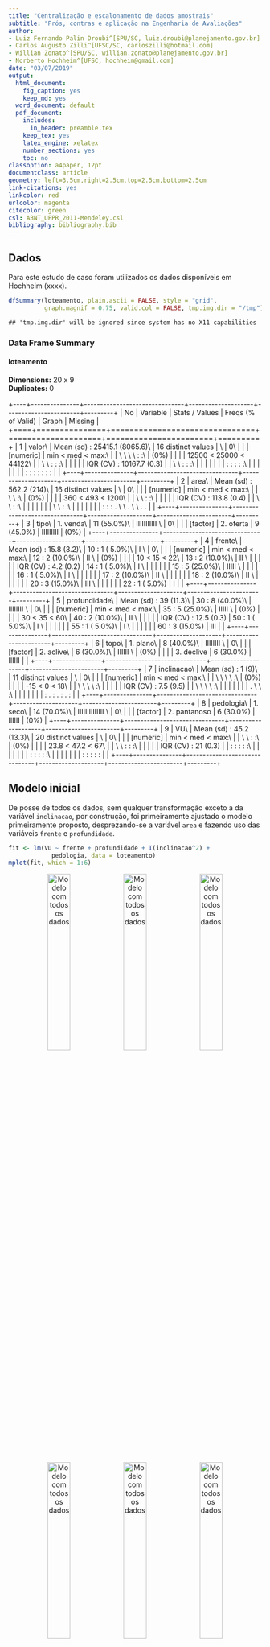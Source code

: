 ```yaml
---
title: "Centralização e escalonamento de dados amostrais"
subtitle: "Prós, contras e aplicação na Engenharia de Avaliações"
author:
- Luiz Fernando Palin Droubi^[SPU/SC, luiz.droubi@planejamento.gov.br]
- Carlos Augusto Zilli^[UFSC/SC, carloszilli@hotmail.com]
- Willian Zonato^[SPU/SC, willian.zonato@planejamento.gov.br]
- Norberto Hochheim^[UFSC, hochheim@gmail.com]
date: "03/07/2019"
output:
  html_document:
    fig_caption: yes
    keep_md: yes
  word_document: default
  pdf_document:
    includes:
      in_header: preamble.tex
    keep_tex: yes
    latex_engine: xelatex
    number_sections: yes
    toc: no
classoption: a4paper, 12pt
documentclass: article
geometry: left=3.5cm,right=2.5cm,top=2.5cm,bottom=2.5cm
link-citations: yes
linkcolor: red
urlcolor: magenta
citecolor: green
csl: ABNT_UFPR_2011-Mendeley.csl
bibliography: bibliography.bib
---
```




## Dados

Para este estudo de caso foram utilizados os dados disponíveis em Hochheim (xxxx).




```r
dfSummary(loteamento, plain.ascii = FALSE, style = "grid", 
          graph.magnif = 0.75, valid.col = FALSE, tmp.img.dir = "/tmp")
```

```
## 'tmp.img.dir' will be ignored since system has no X11 capabilities
```

### Data Frame Summary  
#### loteamento  
**Dimensions:** 20 x 9  
**Duplicates:** 0  

+----+---------------+-------------------------------+--------------------+-----------------------+---------+
| No | Variable      | Stats / Values                | Freqs (% of Valid) | Graph                 | Missing |
+====+===============+===============================+====================+=======================+=========+
| 1  | valor\        | Mean (sd) : 25415.1 (8065.6)\ | 16 distinct values | \                     | 0\      |
|    | [numeric]     | min < med < max:\             |                    | \ \ \ \ : :\          | (0%)    |
|    |               | 12500 < 25000 < 44122\        |                    | \ \ : : :\            |         |
|    |               | IQR (CV) : 10167.7 (0.3)      |                    | \ \ : : :\            |         |
|    |               |                               |                    | : : : : :\            |         |
|    |               |                               |                    | : : : : : : :         |         |
+----+---------------+-------------------------------+--------------------+-----------------------+---------+
| 2  | area\         | Mean (sd) : 562.2 (214)\      | 16 distinct values | \                     | 0\      |
|    | [numeric]     | min < med < max:\             |                    | \ \ :\                | (0%)    |
|    |               | 360 < 493 < 1200\             |                    | \ \ : :\              |         |
|    |               | IQR (CV) : 113.8 (0.4)        |                    | \ \ : :\              |         |
|    |               |                               |                    | \ \ : :\              |         |
|    |               |                               |                    | : : : . \ \ . \ \ . . |         |
+----+---------------+-------------------------------+--------------------+-----------------------+---------+
| 3  | tipo\         | 1\. venda\                    | 11 (55.0%)\        | IIIIIIIIIII \         | 0\      |
|    | [factor]      | 2\. oferta                    | 9 (45.0%)          | IIIIIIIII             | (0%)    |
+----+---------------+-------------------------------+--------------------+-----------------------+---------+
| 4  | frente\       | Mean (sd) : 15.8 (3.2)\       | 10 : 1 ( 5.0%)\    | I \                   | 0\      |
|    | [numeric]     | min < med < max:\             | 12 : 2 (10.0%)\    | II \                  | (0%)    |
|    |               | 10 < 15 < 22\                 | 13 : 2 (10.0%)\    | II \                  |         |
|    |               | IQR (CV) : 4.2 (0.2)          | 14 : 1 ( 5.0%)\    | I \                   |         |
|    |               |                               | 15 : 5 (25.0%)\    | IIIII \               |         |
|    |               |                               | 16 : 1 ( 5.0%)\    | I \                   |         |
|    |               |                               | 17 : 2 (10.0%)\    | II \                  |         |
|    |               |                               | 18 : 2 (10.0%)\    | II \                  |         |
|    |               |                               | 20 : 3 (15.0%)\    | III \                 |         |
|    |               |                               | 22 : 1 ( 5.0%)     | I                     |         |
+----+---------------+-------------------------------+--------------------+-----------------------+---------+
| 5  | profundidade\ | Mean (sd) : 39 (11.3)\        | 30 : 8 (40.0%)\    | IIIIIIII \            | 0\      |
|    | [numeric]     | min < med < max:\             | 35 : 5 (25.0%)\    | IIIII \               | (0%)    |
|    |               | 30 < 35 < 60\                 | 40 : 2 (10.0%)\    | II \                  |         |
|    |               | IQR (CV) : 12.5 (0.3)         | 50 : 1 ( 5.0%)\    | I \                   |         |
|    |               |                               | 55 : 1 ( 5.0%)\    | I \                   |         |
|    |               |                               | 60 : 3 (15.0%)     | III                   |         |
+----+---------------+-------------------------------+--------------------+-----------------------+---------+
| 6  | topo\         | 1\. plano\                    | 8 (40.0%)\         | IIIIIIII \            | 0\      |
|    | [factor]      | 2\. aclive\                   | 6 (30.0%)\         | IIIIII \              | (0%)    |
|    |               | 3\. declive                   | 6 (30.0%)          | IIIIII                |         |
+----+---------------+-------------------------------+--------------------+-----------------------+---------+
| 7  | inclinacao\   | Mean (sd) : 1 (9)\            | 11 distinct values | \                     | 0\      |
|    | [numeric]     | min < med < max:\             |                    | \ \ \ \ :\            | (0%)    |
|    |               | -15 < 0 < 18\                 |                    | \ \ \ \ :\            |         |
|    |               | IQR (CV) : 7.5 (9.5)          |                    | \ \ \ \ :\            |         |
|    |               |                               |                    | . \ \ :\              |         |
|    |               |                               |                    | : . : . : . :         |         |
+----+---------------+-------------------------------+--------------------+-----------------------+---------+
| 8  | pedologia\    | 1\. seco\                     | 14 (70.0%)\        | IIIIIIIIIIIIII \      | 0\      |
|    | [factor]      | 2\. pantanoso                 | 6 (30.0%)          | IIIIII                | (0%)    |
+----+---------------+-------------------------------+--------------------+-----------------------+---------+
| 9  | VU\           | Mean (sd) : 45.2 (13.3)\      | 20 distinct values | \                     | 0\      |
|    | [numeric]     | min < med < max:\             |                    | \ \ : :\              | (0%)    |
|    |               | 23.8 < 47.2 < 67\             |                    | \ \ : : :\            |         |
|    |               | IQR (CV) : 21 (0.3)           |                    | : : : : :\            |         |
|    |               |                               |                    | : : : : :\            |         |
|    |               |                               |                    | : : : : :             |         |
+----+---------------+-------------------------------+--------------------+-----------------------+---------+


## Modelo inicial

De posse de todos os dados, sem qualquer transformação exceto a da variável `inclinacao`, por construção, foi primeiramente ajustado o modelo primeiramente proposto, desprezando-se a variável `area` e fazendo uso das variáveis `frente` e `profundidade`.


```r
fit <- lm(VU ~ frente + profundidade + I(inclinacao^2) +
            pedologia, data = loteamento)
mplot(fit, which = 1:6)
```

<div class="figure" style="text-align: center">
<img src="images/fit-1.png" alt="Modelo com todos os dados" width="30%" /><img src="images/fit-2.png" alt="Modelo com todos os dados" width="30%" /><img src="images/fit-3.png" alt="Modelo com todos os dados" width="30%" /><img src="images/fit-4.png" alt="Modelo com todos os dados" width="30%" /><img src="images/fit-5.png" alt="Modelo com todos os dados" width="30%" /><img src="images/fit-6.png" alt="Modelo com todos os dados" width="30%" />
<p class="caption">Modelo com todos os dados</p>
</div>

Os pontos 7 e 19 foram excluídos do modelo.


```r
fit <- update(fit, subset = -c(7, 19))
```


## Centralização dos dados

Para contornar este problema, utilizamos a técnica de centralizar as variáveis na sua escala


```r
loteamento$frente <- as.vector(scale(loteamento$frente, center = 15, scale = F))
loteamento$profundidade <- as.vector(scale(loteamento$profundidade, center = 30, scale = F))
```


```r
fit1 <- lm(VU ~ frente + profundidade + I(inclinacao^2) + 
            pedologia, data = loteamento, subset = -c(7, 19))
mplot(fit1, which = 1:6)
```

<div class="figure" style="text-align: center">
<img src="images/fit1-1.png" alt="Modelo saneado" width="30%" /><img src="images/fit1-2.png" alt="Modelo saneado" width="30%" /><img src="images/fit1-3.png" alt="Modelo saneado" width="30%" /><img src="images/fit1-4.png" alt="Modelo saneado" width="30%" /><img src="images/fit1-5.png" alt="Modelo saneado" width="30%" /><img src="images/fit1-6.png" alt="Modelo saneado" width="30%" />
<p class="caption">Modelo saneado</p>
</div>


```r
stargazer(fit, fit1, header = FALSE, 
          title = "Comparacão dos modelos com e sem centralização",
          ci = TRUE, ci.level = 0.80, decimal.mark = ",", digit.separator = ".",
          report = "vctp*", star.cutoffs = c(0.30, 0.20, 0.10))
```


\begin{table}[!htbp] \centering 
  \caption{Comparacão dos modelos com e sem centralização} 
  \label{} 
\begin{tabular}{@{\extracolsep{5pt}}lcc} 
\\[-1.8ex]\hline 
\hline \\[-1.8ex] 
 & \multicolumn{2}{c}{\textit{Dependent variable:}} \\ 
\cline{2-3} 
\\[-1.8ex] & \multicolumn{2}{c}{VU} \\ 
\\[-1.8ex] & (1) & (2)\\ 
\hline \\[-1.8ex] 
 frente & 0,902 & 0,902 \\ 
  & t = 1,728 & t = 1,728 \\ 
  & p = 0,108$^{**}$ & p = 0,108$^{**}$ \\ 
  & & \\ 
 profundidade & $-$0,214 & $-$0,214 \\ 
  & t = $-$1,440 & t = $-$1,440 \\ 
  & p = 0,174$^{**}$ & p = 0,174$^{**}$ \\ 
  & & \\ 
 I(inclinacao$\hat{\mkern6mu}$2) & $-$0,028 & $-$0,028 \\ 
  & t = $-$1,796 & t = $-$1,796 \\ 
  & p = 0,096$^{***}$ & p = 0,096$^{***}$ \\ 
  & & \\ 
 pedologiapantanoso & $-$21,570 & $-$21,570 \\ 
  & t = $-$5,605 & t = $-$5,605 \\ 
  & p = 0,0001$^{***}$ & p = 0,0001$^{***}$ \\ 
  & & \\ 
 Constant & 48,140 & 55,244 \\ 
  & t = 5,135 & t = 21,157 \\ 
  & p = 0,0002$^{***}$ & p = 0,000$^{***}$ \\ 
  & & \\ 
\hline \\[-1.8ex] 
Observations & 18 & 18 \\ 
R$^{2}$ & 0,797 & 0,797 \\ 
Adjusted R$^{2}$ & 0,734 & 0,734 \\ 
Residual Std. Error (df = 13) & 6,267 & 6,267 \\ 
F Statistic (df = 4; 13) & 12,757$^{***}$ & 12,757$^{***}$ \\ 
\hline 
\hline \\[-1.8ex] 
\textit{Note:}  & \multicolumn{2}{r}{$^{*}$p$<$0,3; $^{**}$p$<$0,2; $^{***}$p$<$0,1} \\ 
\end{tabular} 
\end{table} 

A tabela \ref{tab:tabela} mostra a tabela dos dados amostrais, com o acréscimo dos valores ajustados.


```r
loteamento$yhat <- predict(fit1, newdata = loteamento)
loteamento$frente <- loteamento$frente + 15
loteamento$profundidade <- loteamento$profundidade + 30
kable(loteamento, digits = 2, 
      format.args = list(big.mark = ".", decimal.mark = ","), booktabs = TRUE,
      caption = "Dados do modelo com  valores ajustados.")
```



Table: Dados do modelo com  valores ajustados.

     valor    area  tipo      frente   profundidade  topo       inclinacao  pedologia       VU    yhat
----------  ------  -------  -------  -------------  --------  -----------  ----------  ------  ------
 25.000,00     450  venda         15             30  plano               0  seco         55,56   55,24
 30.000,00     525  oferta        15             35  aclive              5  seco         51,43   53,47
 28.500,00     650  venda         13             50  declive            -8  seco         43,85   47,36
 29.500,00   1.020  oferta        17             60  plano               0  pantanoso    26,03   29,06
 19.000,00     360  oferta        12             30  declive           -15  seco         47,50   46,21
 44.122,04   1.200  venda         20             60  aclive             18  seco         36,77   44,21
 40.000,00     550  oferta        10             55  declive           -10  seco         65,45   42,57
 18.000,00     520  oferta        13             40  declive            -2  pantanoso    31,15   29,62
 21.570,77     450  venda         15             30  aclive             18  seco         47,94   46,13
 23.000,00     414  oferta        18             30  aclive              7  seco         50,00   56,57
 25.500,00     400  venda         20             35  declive           -14  seco         63,75   53,17
 12.500,00     450  venda         15             30  declive            -2  pantanoso    27,78   33,56
 19.609,79     595  venda         17             35  plano               0  pantanoso    32,96   34,41
 30.500,00     506  oferta        22             30  plano               0  seco         54,25   61,56
 25.000,00     480  oferta        12             40  aclive             12  seco         46,88   46,35
 29.500,00     440  venda         20             35  plano               0  seco         67,05   58,68
 24.500,00     420  venda         14             30  plano               0  seco         58,33   54,34
 18.000,00     480  oferta        16             30  plano               0  pantanoso    33,75   34,58
 12.500,00     525  venda         15             35  aclive             10  seco         23,81   51,36
 32.000,00     810  venda         18             60  plano               0  pantanoso    39,51   29,96

A figura \ref{fig:pplot} mostra o gráfico do poder de predição do modelo.


```r
power_plot(fit1)
```

<div class="figure" style="text-align: center">
<img src="images/pplot-1.png" alt="Poder de predição do modelo."  />
<p class="caption">Poder de predição do modelo.</p>
</div>


## Coerência do modelo

O modelo é coerente, conforme pode-se notar nas estimativas abaixo:

### Paradigma


```r
p <- predict(fit1,
             newdata = data.frame(frente = (15 - 15), profundidade = (30 - 30), 
                                  inclinacao = 0, pedologia = as.factor("seco")
                                  )
             )
p
```

```
##        1 
## 55.24417
```

### Mais frente

Acrescenta-se 0,90 por metro adicional ao da frente do lote paradigma.


```r
p <- predict(fit1,
             newdata = data.frame(frente = (20 - 15), profundidade = (30 - 30), 
                                  inclinacao = 0, pedologia = as.factor("seco")
                                  )
             )
p
```

```
##        1 
## 59.75304
```


### Mais profundidade

Diminui-se -0,21 por metro adicional ao da profundidade do lote paradigma.


```r
p <- predict(fit1,
             newdata = data.frame(frente = (15 - 15), profundidade = (45 - 30), 
                                  inclinacao = 0, pedologia = as.factor("seco")
                                  )
             )
p
```

```
##        1 
## 52.03317
```

### Mais frente e mais profundidade


```r
p <- predict(fit1,
             newdata = data.frame(frente = (20 - 15), profundidade = (40 - 30), 
                                  inclinacao = 0, pedologia = as.factor("seco")
                                  )
             )
p
```

```
##        1 
## 57.61237
```

### Declive


```r
p <- predict(fit1,
             newdata = data.frame(frente = (15 - 15), profundidade = (30 - 30), 
                                  inclinacao = -10, pedologia = as.factor("seco")
                                  )
             )
p
```

```
##        1 
## 52.43019
```


### Aclive


```r
p <- predict(fit1,
             newdata = data.frame(frente = (15 - 15), profundidade = (30 - 30), 
                                  inclinacao = 10, pedologia = as.factor("seco")
                                  )
             )
p
```

```
##        1 
## 52.43019
```

### Pantanoso



```r
p <- predict(fit1,
             newdata = data.frame(frente = (15 - 15), profundidade = (30 - 30), 
                                  inclinacao = 0, pedologia = as.factor("pantanoso")
                                  )
             )
p
```

```
##        1 
## 33.67406
```

## Estimativas

### Terreno 1


```r
p1 <- 14*40*predict(fit1, 
                    newdata = data.frame(frente = (14 - 15), profundidade = (40 - 30), 
                                         inclinacao = .08, pedologia = as.factor("seco")),
                    interval = "confidence", level = 0.80)
```


```r
p1
```

```
##        fit      lwr      upr
## 1 29232.87 26903.95 31561.78
```

```r
amplitude(p1)
```

```
##     1 
## 15.93
```

### Terreno 2


```r
p2 <- 16*50*predict(fit1, 
                    newdata = data.frame(frente = (16 - 15), profundidade = (50 - 30), 
                                         inclinacao = -.15, pedologia = as.factor("seco")), 
                    interval = "confidence", level = 0.80)
```


```r
p2
```

```
##        fit      lwr      upr
## 1 41491.18 37617.77 45364.59
```

```r
amplitude(p2)
```

```
##     1 
## 18.67
```

# CONCLUSÃO

O modelo com os dados centralizados possibilitou uma melhor interpretação do modelo, haja vista que o intercepto do modelo é o valor do metro quadrado do lote paradigma.
